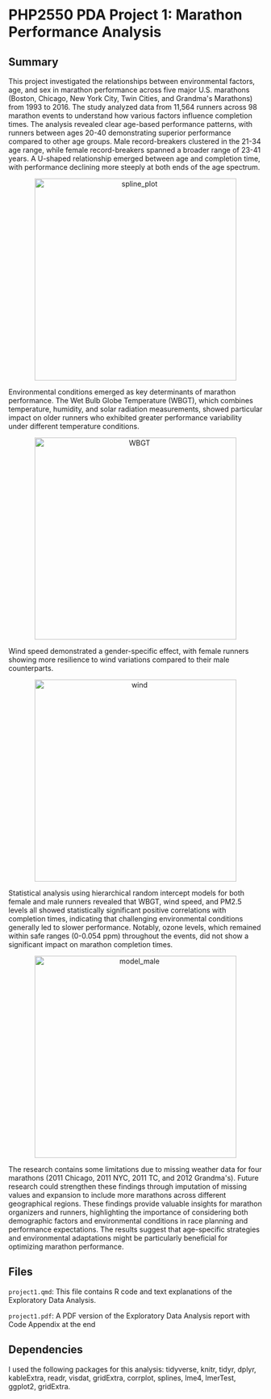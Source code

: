 # PHP2550 PDA Project 1: Marathon Performance Analysis

## Summary

This project investigated the relationships between environmental factors, age, and sex in marathon performance across five major U.S. marathons (Boston, Chicago, New York City, Twin Cities, and Grandma's Marathons) from 1993 to 2016. The study analyzed data from 11,564 runners across 98 marathon events to understand how various factors influence completion times. The analysis revealed clear age-based performance patterns, with runners between ages 20-40 demonstrating superior performance compared to other age groups. Male record-breakers clustered in the 21-34 age range, while female record-breakers spanned a broader range of 23-41 years. A U-shaped relationship emerged between age and completion time, with performance declining more steeply at both ends of the age spectrum.
<div align="center">
  <img width="400" alt="spline_plot" src="https://github.com/user-attachments/assets/47c67de8-f3b9-46b5-be56-23ddfaf0be34" />
</div>

Environmental conditions emerged as key determinants of marathon performance. The Wet Bulb Globe Temperature (WBGT), which combines temperature, humidity, and solar radiation measurements, showed particular impact on older runners who exhibited greater performance variability under different temperature conditions. 
<div align="center">
  <img width="400" alt="WBGT" src="https://github.com/user-attachments/assets/033b7f51-5cfc-4dc2-bd4c-f4de9dd2b7e1" />
</div>

Wind speed demonstrated a gender-specific effect, with female runners showing more resilience to wind variations compared to their male counterparts. 
<div align="center">
  <img width="400" alt="wind" src="https://github.com/user-attachments/assets/5f0f4390-cd1d-4019-bc19-6ffaa9c65f6f" />
</div>

Statistical analysis using hierarchical random intercept models for both female and male runners revealed that WBGT, wind speed, and PM2.5 levels all showed statistically significant positive correlations with completion times, indicating that challenging environmental conditions generally led to slower performance. Notably, ozone levels, which remained within safe ranges (0-0.054 ppm) throughout the events, did not show a significant impact on marathon completion times. 
<div align="center">
  <img width="400" alt="model_male" src="https://github.com/user-attachments/assets/e411514b-2ba7-4f6e-b46f-9f039b970c85" />
</div>

The research contains some limitations due to missing weather data for four marathons (2011 Chicago, 2011 NYC, 2011 TC, and 2012 Grandma's). Future research could strengthen these findings through imputation of missing values and expansion to include more marathons across different geographical regions. These findings provide valuable insights for marathon organizers and runners, highlighting the importance of considering both demographic factors and environmental conditions in race planning and performance expectations. The results suggest that age-specific strategies and environmental adaptations might be particularly beneficial for optimizing marathon performance.

## Files

`project1.qmd`: This file contains R code and text explanations of the Exploratory Data Analysis.

`project1.pdf`: A PDF version of the Exploratory Data Analysis report with Code Appendix at the end

## Dependencies

I used the following packages for this analysis: tidyverse, knitr, tidyr, dplyr, kableExtra, readr, visdat, gridExtra, corrplot, splines, lme4, lmerTest, ggplot2, gridExtra.
